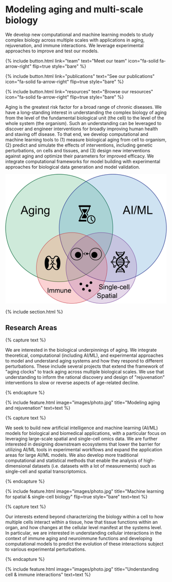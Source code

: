 ---
---

# Modeling aging and multi-scale biology

We develop new computational and machine learning models to study complex biology across multiple scales with applications in aging, rejuvenation, and immune interactions. We leverage experimental approaches to improve and test our models.

{%
  include button.html
  link="team"
  text="Meet our team"
  icon="fa-solid fa-arrow-right"
  flip=true
  style="bare"
%}

{%
  include button.html
  link="publications"
  text="See our publications"
  icon="fa-solid fa-arrow-right"
  flip=true
  style="bare"
%}

{%
  include button.html
  link="resources"
  text="Browse our resources"
  icon="fa-solid fa-arrow-right"
  flip=true
  style="bare"
%}

Aging is the greatest risk factor for a broad range of chronic diseases. We have a long-standing interest in understanding the complex biology of aging from the level of the fundamental biological unit (the cell) to the level of the whole system (the organism). Such an understanding can be leveraged to discover and engineer interventions for broadly improving human health and staving off disease. To that end, we develop computational and machine learning tools to (1) measure biological aging from cell to organism, (2) predict and simulate the effects of interventions, including genetic perturbations, on cells and tissues, and (3) design new interventions against aging and optimize their parameters for improved efficacy. We integrate computational frameworks for model building with experimental approaches for biological data generation and model validation.

![image](images/LabVennDiagram.png)


{% include section.html %}

## Research Areas

{% capture text %}

We are interested in the biological underpinnings of aging. We integrate theoretical, computational (including AI/ML), and experimental approaches to model and understand aging systems and how they respond to different perturbations. These include several projects that extend the framework of "aging clocks" to track aging across multiple biological scales. We use that understanding to inform the rational discovery and design of "rejuvenation" interventions to slow or reverse aspects of age-related decline.

{% endcapture %}

{%
  include feature.html
  image="images/photo.jpg"
  title="Modeling aging and rejuvenation"
  text=text
%}

{% capture text %}

We seek to build new artificial intelligence and machine learning (AI/ML) models for biological and biomedical applications, with a particular focus on leveraging large-scale spatial and single-cell omics data. We are further interested in designing downstream ecosystems that lower the barrier for utilizing AI/ML tools in experimental workflows and expand the application areas for large AI/ML models. We also develop more traditional computational and statistical methods that enable the analysis of high-dimensional datasets (i.e. datasets with a lot of measurements) such as single-cell and spatial transcriptomics.

{% endcapture %}

{%
  include feature.html
  image="images/photo.jpg"
  title="Machine learning for spatial & single-cell biology"
  flip=true
  style="bare"
  text=text
%}

{% capture text %}

Our interests extend beyond characterizing the biology within a cell to how multiple cells interact within a tissue, how that tissue functions within an organ, and how changes at the cellular level manifest at the systems level. In particular, we are interested in understanding cellular interactions in the context of immune aging and neuroimmune functions and developing computational models to predict the evolution of these interactions subject to various experimental perturbations.

{% endcapture %}

{%
  include feature.html
  image="images/photo.jpg"
  title="Understanding cell & immune interactions"
  text=text
%}

